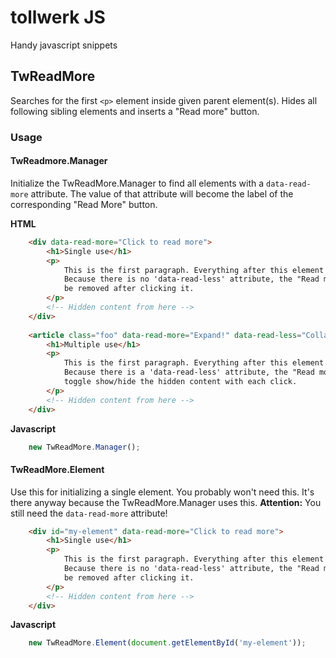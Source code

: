 # tollwerk JS
Handy javascript snippets

## TwReadMore

Searches for the first `<p>` element inside given parent element(s). 
Hides all following sibling elements and inserts a "Read more" button.

### Usage

#### TwReadmore.Manager

Initialize the TwReadMore.Manager to find all elements with a `data-read-more` attribute. 
The value of that attribute will become the label of the corresponding "Read More" button. 

**HTML**
```HTML
	<div data-read-more="Click to read more">
		<h1>Single use</h1>
		<p>
			This is the first paragraph. Everything after this element will be hidden.
			Because there is no 'data-read-less' attribute, the "Read more" button will 
			be removed after clicking it.
		</p>
		<!-- Hidden content from here -->
	</div>
	
	<article class="foo" data-read-more="Expand!" data-read-less="Collapse!">
		<h1>Multiple use</h1>
		<p>
			This is the first paragraph. Everything after this element will be hidden.
			Because there is a 'data-read-less' attribute, the "Read more" button will 
			toggle show/hide the hidden content with each click. 
		</p>
		<!-- Hidden content from here -->
	</div>
```

**Javascript**
```Javascript
	new TwReadMore.Manager();
```

#### TwReadMore.Element

Use this for initializing a single element. You probably won't need this. It's there anyway 
because the TwReadMore.Manager uses this. **Attention:** You still need the `data-read-more` attribute!

```HTML
	<div id="my-element" data-read-more="Click to read more">
		<h1>Single use</h1>
		<p>
			This is the first paragraph. Everything after this element will be hidden.
			Because there is no 'data-read-less' attribute, the "Read more" button will 
			be removed after clicking it.
		</p>
		<!-- Hidden content from here -->
	</div>
```

**Javascript**
```Javascript
	new TwReadMore.Element(document.getElementById('my-element'));
```


 